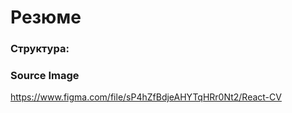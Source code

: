 # Резюме #
### Структура: ###
### Source Image ###
https://www.figma.com/file/sP4hZfBdjeAHYTqHRr0Nt2/React-CV
